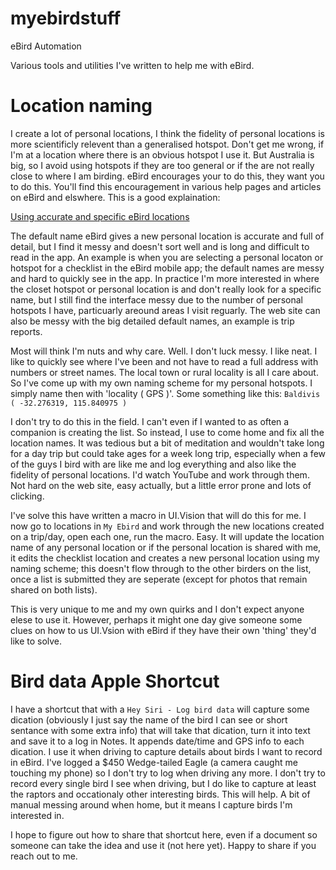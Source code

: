 # myebirdstuff
eBird Automation

Various tools and utilities I've written to help me with eBird.


# Location naming
I create a lot of personal locations, I think the fidelity of personal locations is more scientificly relevent than a generalised hotspot.  Don't get me wrong, if I'm at a location where there is an obvious hotspot I use it.  But Australia is big, so I avoid using hotspots if they are too general or if the are not really close to where I am birding. eBird encourages your to do this, they want you to do this.   You'll find this encouragement in various help pages and articles on eBird and elswhere.  This is a good explaination:

[Using accurate and specific eBird locations](https://ebird.org/news/sitespecificity/)

The default name eBird gives a new personal location is accurate and full of detail, but I find it messy and doesn't sort well and is long and difficult to read in the app. An example is when you are selecting a personal locaton or hotspot for a checklist in the eBird mobile app; the default names are messy and hard to quickly see in the app.  In practice I'm more interested in where the closet hotspot or personal location is and don't really look for a specific name, but I still find the interface messy due to the number of personal hotspots I have, particuarly areound areas I visit reguarly.   The web site can also be messy with the big detailed default names, an example is trip reports. 

Most will think I'm nuts and why care.  Well.  I don't luck messy.  I like neat.  I like to quickly see where I've been and not have to read a full address with numbers or street names.  The local town or rural locality is all I care about.  So I've come up with my own naming scheme for my personal hotspots.  I simply name then with 'locality ( GPS )'.  Some something like this: `Baldivis ( -32.276319, 115.840975 )`

I don't try to do this in the field.  I can't even if I wanted to as often a companion is creating the list.  So instead, I use to come home and fix all the location names.   It was tedious but a bit of meditation and wouldn't take long for a day trip but could take ages for a week long trip, especially when a few of the guys I bird with are like me and log everything and also like the fidelity of personal locations.   I'd watch YouTube and work through them.  Not hard on the web site, easy actually, but a little error prone and lots of clicking.   

I've solve this have written a macro in UI.Vision that will do this for me.  I now go to locations in `My Ebird` and work through the new locations created on a trip/day, open each one, run the macro.  Easy.  It will update the location name of any personal location or if the personal location is shared with me, it edits the checklist location and creates a new personal location using my naming scheme; this doesn't flow through to the other birders on the list, once a list is submitted they are seperate (except for photos that remain shared on both lists).

This is very unique to me and my own quirks and I don't expect anyone elese to use it.  However, perhaps it might one day give someone some clues on how to us UI.Vsion with eBird if they have their own 'thing' they'd like to solve.

#  Bird data Apple Shortcut

I have a shortcut that with a `Hey Siri - Log bird data` will capture some dication (obviously I just say the name of the bird I can see or short sentance with some extra info) that will take that dication, turn it into text and save it to a log in Notes.  It appends date/time and GPS info to each dication.  I use it when driving to capture details about birds I want to record in eBird.  I've logged a $450 Wedge-tailed Eagle (a camera caught me touching my phone) so I don't try to log when driving any more.  I don't try to record every single bird I see when driving, but I do like to capture at least the raptors and occationaly other interesting birds.  This will help.  A bit of manual messing around when home, but it means I capture birds I'm interested in.

I hope to figure out how to share that shortcut here, even if a document so someone can take the idea and use it (not here yet).  Happy to share if you reach out to me.
